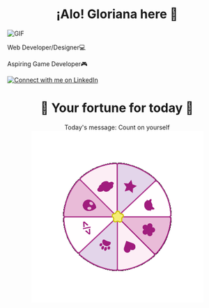 
<h1 align="center"> ¡Alo! Gloriana here 👋 </h1>
    <img alt="GIF" src="https://static.wikia.nocookie.net/cult-of-the-lamb/images/a/ad/Lamb_Eat_Good.gif/revision/latest?cb=20221123203734" height="100" /> 
<div>
  <span>
    <p> Web Developer/Designer💻 </p>
  </span>
  <span>
     <p>  Aspiring Game Developer🎮 </p>
  </span>
</div>


[![Connect with me on LinkedIn](https://img.shields.io/badge/LinkedIn-Connect-pink?style=for-the-badge&logo=linkedin)](https://www.linkedin.com/in/gloriana-zelaya-quirós-b30a6023a/)

<h1 align="center"> 🌸 Your fortune for today 🌸 </h1>
<div align="center">
  Today's message: Count on yourself
</div>
<div align="center">
  <img alt="PNG" src="wheelgif.gif"/>
</div>



